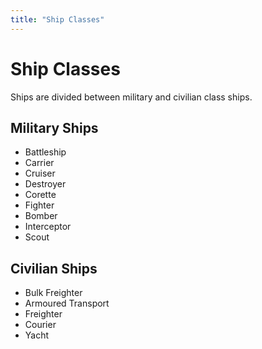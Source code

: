 ```yaml
---
title: "Ship Classes"
---
```

# Ship Classes

Ships are divided between military and civilian class ships.

## Military Ships

* Battleship
* Carrier
* Cruiser
* Destroyer
* Corette
* Fighter
* Bomber
* Interceptor
* Scout

## Civilian Ships

* Bulk Freighter
* Armoured Transport
* Freighter
* Courier
* Yacht
